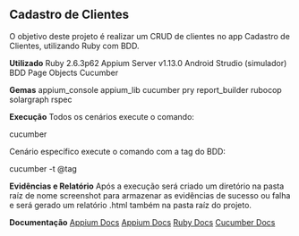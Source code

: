 <h2>Cadastro de Clientes</h2>
O objetivo deste projeto é realizar um CRUD de clientes no app Cadastro de Clientes, utilizando Ruby com BDD.


**Utilizado**
Ruby 2.6.3p62
Appium Server v1.13.0
Android Strudio (simulador)
BDD
Page Objects
Cucumber


**Gemas**
appium_console
appium_lib
cucumber
pry
report_builder
rubocop
solargraph
rspec


**Execução**
Todos os cenários execute o comando:

cucumber

Cenário específico execute o comando com a tag do BDD:

cucumber -t @tag


**Evidências e Relatório**
Após a execução será criado um diretório na pasta raíz de nome screenshot para armazenar as evidências de sucesso ou falha e será gerado um relatório .html também na pasta raíz do projeto.


**Documentação**
[Appium Docs](http://appium.io/docs/en/about-appium/api/#appium-api-documentation)
<a href="http://appium.io/docs/en/about-appium/api/#appium-api-documentation">Appium Docs</a>
<a href="https://ruby-doc.org/">Ruby Docs</a>
<a href="https://cucumber.io/docs/cucumber/">Cucumber Docs</a>


